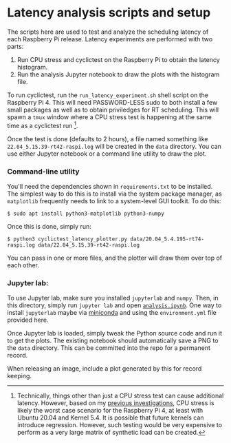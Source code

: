 Latency analysis scripts and setup
==================================

The scripts here are used to test and analyze the scheduling latency of each Raspberry Pi release. Latency experiments are performed with two parts:

1. Run CPU stress and cyclictest on the Raspberry Pi to obtain the latency histogram.
2. Run the analysis Jupyter notebook to draw the plots with the histogram file.

To run cyclictest, run the `run_latency_experiment.sh` shell script on the Raspberry Pi 4. This will need PASSWORD-LESS sudo to both install a few small packages as well as to obtain priviledges for RT scheduling. This will spawn a `tmux` window where a CPU stress test is happening at the same time as a cyclictest run [^1]. 

Once the test is done (defaults to 2 hours), a file named something like `22.04_5.15.39-rt42-raspi.log` will be created in the `data` directory. You can use either Jupyter notebook or a command line utility to draw the plot.

### Command-line utility

You'll need the dependencies shown in `requirements.txt` to be installed. The simplest way to do this is to install via the system package manager, as `matplotlib` frequently needs to link to a system-level GUI toolkit. To do this:

```
$ sudo apt install python3-matplotlib python3-numpy
```

Once this is done, simply run:

```
$ python3 cyclictest_latency_plotter.py data/20.04_5.4.195-rt74-raspi.log data/22.04_5.15.39-rt42-raspi.log
```

You can pass in one or more files, and the plotter will draw them over top of each other.

### Jupyter lab:

To use Jupyter lab, make sure you installed `jupyterlab` and `numpy`. Then, in this directory, simply run `jupyter lab` and open [`analysis.ipynb`](./analysis.ipynb). One way to install `jupyterlab` maybe via [miniconda](https://docs.conda.io/en/latest/miniconda.html) and using the `environment.yml` file provided here.

Once Jupyter lab is loaded, simply tweak the Python source code and run it to get the plots. The existing notebook should automatically save a PNG to the `data` directory. This can be committed into the repo for a permanent record. 

When releasing an image, include a plot generated by this for record keeping.

[^1]: Technically, things other than just a CPU stress test can cause additional latency. However, based on my [previous investigations](https://github.com/cactusdynamics/cactus-rt/blob/master/data/cyclictest-rpi4/plot.ipynb), CPU stress is likely the worst case scenario for the Raspberry Pi 4, at least with Ubuntu 20.04 and Kernel 5.4. It is possible that future kernels can introduce regression. However, such testing would be very expensive to perform as a very large matrix of synthetic load can be created.
